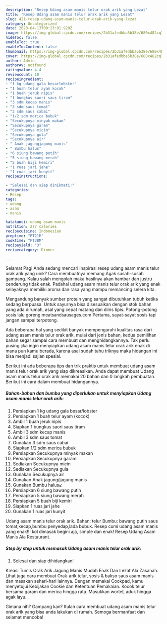 ```yaml
---
description: "Resep Udang asam manis telur orak arik yang Lezat"
title: "Resep Udang asam manis telur orak arik yang Lezat"
slug: 421-resep-udang-asam-manis-telur-orak-arik-yang-lezat
category: Uncategorized
date: 2023-04-13T09:23:01.920Z
image: https://img-global.cpcdn.com/recipes/2b31afedbba5b38e/680x482cq70/udang-asam-manis-telur-orak-arik-foto-resep-utama.jpg
hideToc: false
enableToc: true
enableTocContent: false
thumbnail: https://img-global.cpcdn.com/recipes/2b31afedbba5b38e/680x482cq70/udang-asam-manis-telur-orak-arik-foto-resep-utama.jpg
cover: https://img-global.cpcdn.com/recipes/2b31afedbba5b38e/680x482cq70/udang-asam-manis-telur-orak-arik-foto-resep-utama.jpg
author: Admin
authorAv: notfound
ratingvalue: 4.4
reviewcount: 10
recipeingredient:
- "1 kg udang gala besarlobster"
- "1 buah telur ayam kocok"
- "1 buah jeruk nipis"
- "1 bungkus saori saus tiram"
- "3 sdm kecap manis"
- "3 sdm saus tomat"
- "3 sdm saus cabai"
- "1/2 sdm merica bubuk"
- "Secukupnya minyak makan"
- "Secukupnya garam"
- "Secukupnya micin"
- "Secukupnya gula"
- "Secukupnya air"
- " Anak jagungjagung manis"
- " Bumbu halus"
- "6 siung bawang putih"
- "5 siung bawang merah"
- "5 buah biji kemiri"
- "1 ruas jari jahe"
- "1 ruas jari kunyit"
recipeinstructions:

- "Selesai dan siap dinikmati!"
categories:
- Resep
tags:
- udang
- asam
- manis

katakunci: udang asam manis 
nutrition: 277 calories
recipecuisine: Indonesian
preptime: "PT21M"
cooktime: "PT38M"
recipeyield: "3"
recipecategory: Dinner

---
```



Selamat Pagi Anda sedang mencari inspirasi resep udang asam manis telur orak arik yang unik? Cara membuatnya memang Agak susah-susah gampang. Kalau salah mengolah maka hasilnya akan hambar dan justru cenderung tidak enak. Padahal udang asam manis telur orak arik yang enak selayaknya memiliki aroma dan rasa yang mampu memancing selera kita.


Mengandung banyak sumber protein yang sangat dibutuhkan tubuh ketika sedang berpuasa. Untuk sayurnya bisa disesuaikan dengan stok bahan yang ada dirumah, asal yang cepat matang dan diiris tipis. Potong-potong sosis lalu goreng meatsandsausages.com Pertama, sayat-sayat sosis tapi jangan sampai terpotong.

Ada beberapa hal yang sedikit banyak mempengaruhi kualitas rasa dari udang asam manis telur orak arik, mulai dari jenis bahan, kedua pemilihan bahan segar sampai cara membuat dan menghidangkannya. Tak perlu pusing jika ingin menyiapkan udang asam manis telur orak arik enak di mana pun kamu berada, karena asal sudah tahu triknya maka hidangan ini bisa menjadi sajian spesial.


Berikut ini ada beberapa tips dan trik praktis untuk membuat udang asam manis telur orak arik yang siap dikreasikan. Anda dapat membuat Udang asam manis telur orak arik memakai 20 bahan dan 0 langkah pembuatan. Berikut ini cara dalam membuat hidangannya.

<!--inarticleads1-->

##### Bahan-bahan dan bumbu yang diperlukan untuk menyiapkan Udang asam manis telur orak arik:

1. Persiapkan 1 kg udang gala besar/lobster
1. Persiapkan 1 buah telur ayam (kocok)
1. Ambil 1 buah jeruk nipis
1. Siapkan 1 bungkus saori saus tiram
1. Ambil 3 sdm kecap manis
1. Ambil 3 sdm saus tomat
1. Gunakan 3 sdm saus cabai
1. Siapkan 1/2 sdm merica bubuk
1. Persiapkan Secukupnya minyak makan
1. Persiapkan Secukupnya garam
1. Sediakan Secukupnya micin
1. Sediakan Secukupnya gula
1. Gunakan Secukupnya air
1. Gunakan  Anak jagung/jagung manis
1. Gunakan  Bumbu halus↙️
1. Persiapkan 6 siung bawang putih
1. Persiapkan 5 siung bawang merah
1. Persiapkan 5 buah biji kemiri
1. Siapkan 1 ruas jari jahe
1. Gunakan 1 ruas jari kunyit


Udang asam manis telur orak arik. Bahan: telur Bumbu: bawang putih saus tomat,kecap,bumbu penyedap,lada bubuk. Resep cumi udang asam manis yang enak!!! kol dimasak begini aja, simple dan enak! Resep Udang Asam Manis Ala Restaurant. 

<!--inarticleads2-->

##### Step by step untuk memasak Udang asam manis telur orak arik:


1. Selesai dan siap dihidangkan!

Kreasi Tumis Orak Arik Jagung Manis Mudah Enak Dan Lezat Ala Zasanah. Lihat juga cara membuat Orak-arik telur, sosis &amp; bakso saus asam manis dan masakan sehari-hari lainnya. Dengan memakai Cookpad, kamu menyetujui Kebijakan Cookie dan Ketentuan Pemakaian. Kocok telur bersama garam dan merica hingga rata. Masukkan wortel, aduk hingga agak layu. 

Gimana nih? Gampang kan? Itulah cara membuat udang asam manis telur orak arik yang bisa anda lakukan di rumah. Semoga bermanfaat dan selamat mencoba!
